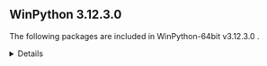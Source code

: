## WinPython 3.12.3.0 

The following packages are included in WinPython-64bit v3.12.3.0 .

<details>

### Tools

Name | Version | Description
-----|---------|------------
[Nodejs](https://nodejs.org) | v20.12.2 | a JavaScript runtime built on Chrome's V8 JavaScript engine
[npmjs](https://www.npmjs.com/) | 10.5.0 | a package manager for JavaScript
[Pandoc](https://pandoc.org/) | 3.1.9 | a universal document converter

### Python packages

Name | Version | Description
-----|---------|------------
[Python](http://www.python.org/) | 3.12.3 | Python programming language with standard library
[about_time](https://pypi.org/project/about_time) | 4.2.1 | Easily measure timing and throughput of code blocks, with beautiful human friendly representations.
[absl_py](https://pypi.org/project/absl_py) | 2.0.0 | Abseil Python Common Libraries, see https://github.com/abseil/abseil-py.
[accelerate](https://pypi.org/project/accelerate) | 0.23.0 | Accelerate
[adodbapi](https://pypi.org/project/adodbapi) | 2.6.1.3 | A pure Python package implementing PEP 249 DB-API using Microsoft ADO.
[affine](https://pypi.org/project/affine) | 2.3.1 | Matrices describing affine transformation of the plane.
[aiofiles](https://pypi.org/project/aiofiles) | 23.2.1 | File support for asyncio.
[aiohttp](https://pypi.org/project/aiohttp) | 3.9.3 | Async http client/server framework (asyncio)
[aiosignal](https://pypi.org/project/aiosignal) | 1.3.1 | aiosignal: a list of registered asynchronous callbacks
[aiosqlite](https://pypi.org/project/aiosqlite) | 0.20.0 | asyncio bridge to the standard sqlite3 module
[alabaster](https://pypi.org/project/alabaster) | 0.7.13 | A configurable sidebar-enabled Sphinx theme
[alembic](https://pypi.org/project/alembic) | 1.12.1 | A database migration tool for SQLAlchemy.
[alive_progress](https://pypi.org/project/alive_progress) | 3.1.5 | A new kind of Progress Bar, with real-time throughput, ETA, and very cool animations!
[altair](https://pypi.org/project/altair) | 5.2.0 | Vega-Altair: A declarative statistical visualization library for Python.
[altair_data_server](https://pypi.org/project/altair_data_server) | 0.4.1 | A background data server for Altair charts.
[altair_transform](https://pypi.org/project/altair_transform) | 0.2.0 | A python engine for evaluating Altair transforms.
[aniso8601](https://pypi.org/project/aniso8601) | 9.0.1 | A library for parsing ISO 8601 strings.
[annotated_types](https://pypi.org/project/annotated_types) | 0.6.0 | Reusable constraint types to use with typing.Annotated
[ansi2html](https://pypi.org/project/ansi2html) | 1.9.1 | Convert text with ANSI color codes to HTML or to LaTeX
[anyio](https://pypi.org/project/anyio) | 4.3.0 | High level compatibility layer for multiple asynchronous event loop implementations
[anywidget](https://pypi.org/project/anywidget) | 0.7.1 | custom jupyter widgets made easy
[appdirs](https://pypi.org/project/appdirs) | 1.4.4 | A small Python module for determining appropriate platform-specific dirs, e.g. a "user data dir".
[argon2_cffi](https://pypi.org/project/argon2_cffi) | 23.1.0 | Argon2 for Python
[argon2_cffi_bindings](https://pypi.org/project/argon2_cffi_bindings) | 21.2.0 | Low-level CFFI bindings for Argon2
[array_api_compat](https://pypi.org/project/array_api_compat) | 1.4.1 | A wrapper around NumPy and other array libraries to make them compatible with the Array API standard
[arrow](https://pypi.org/project/arrow) | 1.2.2 | Better dates & times for Python
[asciitree](https://pypi.org/project/asciitree) | 0.3.3 | Draws ASCII trees.
[asgi_csrf](https://pypi.org/project/asgi_csrf) | 0.9 | ASGI middleware for protecting against CSRF attacks
[asgiref](https://pypi.org/project/asgiref) | 3.7.2 | ASGI specs, helper code, and adapters
[asn1crypto](https://pypi.org/project/asn1crypto) | 1.5.1 | Fast ASN.1 parser and serializer with definitions for private keys, public keys, certificates, CRL, OCSP, CMS, PKCS#3, PKCS#7, PKCS#8, PKCS#12, PKCS#5, X.509 and TSP
[asteval](https://pypi.org/project/asteval) | 0.9.31 | Safe, minimalistic evaluator of python expression using ast module
[astroid](https://pypi.org/project/astroid) | 3.1.0 | An abstract syntax tree for Python with inference support.
[astropy](https://pypi.org/project/astropy) | 5.3.4 | Astronomy and astrophysics core library
[asttokens](https://pypi.org/project/asttokens) | 2.4.1 | Annotate AST trees with source code positions
[async_lru](https://pypi.org/project/async_lru) | 2.0.4 | Simple LRU cache for asyncio
[async_timeout](https://pypi.org/project/async_timeout) | 4.0.3 | Timeout context manager for asyncio programs
[atomicwrites](https://pypi.org/project/atomicwrites) | 1.4.0 | Atomic file writes.
[attrs](https://pypi.org/project/attrs) | 23.2.0 | Classes Without Boilerplate
[autograd](https://pypi.org/project/autograd) | 1.6.2 | Efficiently computes derivatives of numpy code.
[autopep8](https://pypi.org/project/autopep8) | 2.0.4 | A tool that automatically formats Python code to conform to the PEP 8 style guide
[azure_core](https://pypi.org/project/azure_core) | 1.29.5 | Microsoft Azure Core Library for Python
[azure_cosmos](https://pypi.org/project/azure_cosmos) | 4.5.1 | Microsoft Azure Cosmos Client Library for Python
[azure_identity](https://pypi.org/project/azure_identity) | 1.15.0 | Microsoft Azure Identity Library for Python
[babel](https://pypi.org/project/babel) | 2.13.1 | Internationalization utilities
[baresql](https://pypi.org/project/baresql) | 0.8.0 | playing SQL directly on Python datas
[bcrypt](https://pypi.org/project/bcrypt) | 4.0.1 | Modern password hashing for your software and your servers
[beautifulsoup4](https://pypi.org/project/beautifulsoup4) | 4.12.2 | Screen-scraping library
[binaryornot](https://pypi.org/project/binaryornot) | 0.4.4 | Ultra-lightweight pure Python package to check if a file is binary or text.
[black](https://pypi.org/project/black) | 24.2.0 | The uncompromising code formatter.
[bleach](https://pypi.org/project/bleach) | 6.0.0 | An easy safelist-based HTML-sanitizing tool.
[blinker](https://pypi.org/project/blinker) | 1.7.0 | Fast, simple object-to-object and broadcast signaling
[bokeh](https://pypi.org/project/bokeh) | 3.4.0 | Interactive plots and applications in the browser from Python
[botorch](https://pypi.org/project/botorch) | 0.9.5 | Bayesian Optimization in PyTorch
[branca](https://pypi.org/project/branca) | 0.6.0 | Generate complex HTML+JS pages with Python
[brewer2mpl](https://pypi.org/project/brewer2mpl) | 1.4.1 | Connect colorbrewer2.org color maps to Python and matplotlib
[brotli](https://pypi.org/project/brotli) | 1.1.0 | Python bindings for the Brotli compression library
[build](https://pypi.org/project/build) | 1.1.1 | A simple, correct Python build frontend
[cachelib](https://pypi.org/project/cachelib) | 0.10.2 | A collection of cache libraries in the same API interface.
[cachetools](https://pypi.org/project/cachetools) | 5.3.1 | Extensible memoizing collections and decorators
[certifi](https://pypi.org/project/certifi) | 2023.11.17 | Python package for providing Mozilla's CA Bundle.
[cffi](https://pypi.org/project/cffi) | 1.16.0 | Foreign Function Interface for Python calling C code.
[cftime](https://pypi.org/project/cftime) | 1.6.3 | Time-handling functionality from netcdf4-python
[chardet](https://pypi.org/project/chardet) | 5.2.0 | Universal encoding detector for Python 3
[charset_normalizer](https://pypi.org/project/charset_normalizer) | 3.2.0 | The Real First Universal Charset Detector. Open, modern and actively maintained alternative to Chardet.
[clarabel](https://pypi.org/project/clarabel) | 0.7.1 | Clarabel Conic Interior Point Solver for Rust / Python
[click](https://pypi.org/project/click) | 8.1.7 | Composable command line interface toolkit
[click_default_group](https://pypi.org/project/click_default_group) | 1.2.4 | click_default_group
[click_plugins](https://pypi.org/project/click_plugins) | 1.1.1 | An extension module for click to enable registering CLI commands via setuptools entry-points.
[cligj](https://pypi.org/project/cligj) | 0.7.2 | Click params for commmand line interfaces to GeoJSON
[cloudpickle](https://pypi.org/project/cloudpickle) | 3.0.0 | Pickler class to extend the standard pickle.Pickler functionality
[clr_loader](https://pypi.org/project/clr_loader) | 0.2.6 | Generic pure Python loader for .NET runtimes
[clrmagic](https://pypi.org/project/clrmagic) | 0.0.1a2 | IPython cell magic to use .NET languages
[cma](https://pypi.org/project/cma) | 3.2.2 | CMA-ES, Covariance Matrix Adaptation Evolution Strategy for non-linear numerical optimization in Python
[colorama](https://pypi.org/project/colorama) | 0.4.6 | Cross-platform colored terminal text.
[colorcet](https://pypi.org/project/colorcet) | 3.0.1 | Collection of perceptually uniform colormaps
[colorlog](https://pypi.org/project/colorlog) | 6.8.2 | Add colours to the output of Python's logging module.
[comm](https://pypi.org/project/comm) | 0.1.4 | Jupyter Python Comm implementation, for usage in ipykernel, xeus-python etc.
[contourpy](https://pypi.org/project/contourpy) | 1.2.0 | Python library for calculating contours of 2D quadrilateral grids
[cookiecutter](https://pypi.org/project/cookiecutter) | 2.3.0 | A command-line utility that creates projects from project templates, e.g. creating a Python package project from a Python package project template.
[coverage](https://pypi.org/project/coverage) | 7.3.2 | Code coverage measurement for Python
[cryptography](https://pypi.org/project/cryptography) | 41.0.5 | cryptography is a package which provides cryptographic recipes and primitives to Python developers.
[cvxopt](https://pypi.org/project/cvxopt) | 1.3.2 | Convex optimization package
[cvxpy](https://pypi.org/project/cvxpy) | 1.5.0 | A domain-specific language for modeling convex optimization problems in Python.
[cycler](https://pypi.org/project/cycler) | 0.12.1 | Composable style cycles
[cython](https://pypi.org/project/cython) | 3.0.10 | The Cython compiler for writing C extensions in the Python language.
[cytoolz](https://pypi.org/project/cytoolz) | 0.12.3 | Cython implementation of Toolz: High performance functional utilities
[dash](https://pypi.org/project/dash) | 2.14.1 | A Python framework for building reactive web-apps. Developed by Plotly.
[dash_core_components](https://pypi.org/project/dash_core_components) | 2.0.0 | Core component suite for Dash
[dash_html_components](https://pypi.org/project/dash_html_components) | 2.0.0 | Vanilla HTML components for Dash
[dash_table](https://pypi.org/project/dash_table) | 5.0.0 | Dash table
[dask](https://pypi.org/project/dask) | 2023.10.1 | Parallel PyData with Task Scheduling
[dask_image](https://pypi.org/project/dask_image) | 2023.8.1 | Distributed image processing
[dataclasses_json](https://pypi.org/project/dataclasses_json) | 0.5.7 | Easily serialize dataclasses to and from JSON
[datasette](https://pypi.org/project/datasette) | 0.64.5 | An open source multi-tool for exploring and publishing data
[datasette_graphql](https://pypi.org/project/datasette_graphql) | 2.2 | Datasette plugin providing an automatic GraphQL API for your SQLite databases
[datashader](https://pypi.org/project/datashader) | 0.16.0 | Data visualization toolchain based on aggregating into a grid
[db_py](https://pypi.org/project/db_py) | 0.5.4b1 | a db package that doesn't suck
[deap](https://pypi.org/project/deap) | 1.4.1 | Distributed Evolutionary Algorithms in Python
[debugpy](https://pypi.org/project/debugpy) | 1.8.0 | An implementation of the Debug Adapter Protocol for Python
[decorator](https://pypi.org/project/decorator) | 4.4.2 | Decorators for Humans
[defusedxml](https://pypi.org/project/defusedxml) | 0.7.1 | XML bomb protection for Python stdlib modules
[deprecated](https://pypi.org/project/deprecated) | 1.2.13 | Python @deprecated decorator to deprecate old python classes, functions or methods.
[deprecation](https://pypi.org/project/deprecation) | 2.1.0 | A library to handle automated deprecations
[diff_match_patch](https://pypi.org/project/diff_match_patch) | 20200713 | Repackaging of Google's Diff Match and Patch libraries. Offers robust algorithms to perform the operations required for synchronizing plain text.
[dill](https://pypi.org/project/dill) | 0.3.7 | serialize all of Python
[dirty_cat](https://pypi.org/project/dirty_cat) | 0.4.1 | Machine learning with dirty categories.
[distlib](https://pypi.org/project/distlib) | 0.3.6 | Distribution utilities
[distributed](https://pypi.org/project/distributed) | 2023.10.1 | Distributed scheduler for Dask
[distro](https://pypi.org/project/distro) | 1.8.0 | Distro - an OS platform information API
[django](https://pypi.org/project/django) | 4.2.5 | A high-level Python web framework that encourages rapid development and clean, pragmatic design.
[dnspython](https://pypi.org/project/dnspython) | 2.4.2 | DNS toolkit
[docopt](https://pypi.org/project/docopt) | 0.6.2 | Pythonic argument parser, that will make you smile
[docstring_to_markdown](https://pypi.org/project/docstring_to_markdown) | 0.13 | On the fly conversion of Python docstrings to markdown
[docutils](https://pypi.org/project/docutils) | 0.20.1 | Docutils -- Python Documentation Utilities
[duckdb](https://pypi.org/project/duckdb) | 0.10.1 | DuckDB in-process database
[ecos](https://pypi.org/project/ecos) | 2.0.13 | This is the Python package for ECOS: Embedded Cone Solver. See Github page for more information.
[editables](https://pypi.org/project/editables) | 0.3 | Editable installations
[emcee](https://pypi.org/project/emcee) | 3.1.4 | The Python ensemble sampling toolkit for MCMC
[entrypoints](https://pypi.org/project/entrypoints) | 0.4 | Discover and load entry points from installed packages.
[et_xmlfile](https://pypi.org/project/et_xmlfile) | 1.1.0 | An implementation of lxml.xmlfile for the standard library
[executing](https://pypi.org/project/executing) | 2.0.1 | Get the currently executing AST node of a frame, and other information
[fast_histogram](https://pypi.org/project/fast_histogram) | 0.12 | Fast simple 1D and 2D histograms
[fastapi](https://pypi.org/project/fastapi) | 0.109.1 | FastAPI framework, high performance, easy to learn, fast to code, ready for production
[fasteners](https://pypi.org/project/fasteners) | 0.18 | A python package that provides useful locks
[fastjsonschema](https://pypi.org/project/fastjsonschema) | 2.18.0 | Fastest Python implementation of JSON schema
[feather_format](https://pypi.org/project/feather_format) | 0.4.1 | Simple wrapper library to the Apache Arrow-based Feather File Format
[filelock](https://pypi.org/project/filelock) | 3.12.4 | A platform independent file lock.
[filterpy](https://pypi.org/project/filterpy) | 1.4.5 | Kalman filtering and optimal estimation library
[fiona](https://pypi.org/project/fiona) | 1.9.5 | Fiona reads and writes spatial data files
[flake8](https://pypi.org/project/flake8) | 7.0.0 | the modular source code checker: pep8 pyflakes and co
[flask](https://pypi.org/project/flask) | 3.0.2 | A simple framework for building complex web applications.
[flask_mail](https://pypi.org/project/flask_mail) | 0.9.1 | Flask extension for sending email
[flask_session](https://pypi.org/project/flask_session) | 0.5.0 | Server-side session support for Flask
[flask_sqlalchemy](https://pypi.org/project/flask_sqlalchemy) | 3.0.5 | Add SQLAlchemy support to your Flask application.
[flit](https://pypi.org/project/flit) | 3.9.0 | A simple packaging tool for simple packages.
[flit_core](https://pypi.org/project/flit_core) | 3.9.0 | Distribution-building parts of Flit. See flit package for more information
[folium](https://pypi.org/project/folium) | 0.14.0 | Make beautiful maps with Leaflet.js & Python
[fonttools](https://pypi.org/project/fonttools) | 4.44.0 | Tools to manipulate font files
[formlayout](https://pypi.org/project/formlayout) | 1.2.1a1 | The most easy way to create Qt form dialogs and widgets with Python
[fqdn](https://pypi.org/project/fqdn) | 1.5.1 | Validates fully-qualified domain names against RFC 1123, so that they are acceptable to modern bowsers
[frozenlist](https://pypi.org/project/frozenlist) | 1.4.1 | A list-like structure which implements collections.abc.MutableSequence
[fsspec](https://pypi.org/project/fsspec) | 2023.9.2 | File-system specification
[future](https://pypi.org/project/future) | 0.18.2 | Clean single-source support for Python 3 and 2
[fuzzywuzzy](https://pypi.org/project/fuzzywuzzy) | 0.18.0 | Fuzzy string matching in python
[gdal](https://pypi.org/project/gdal) | 3.7.3 | GDAL: Geospatial Data Abstraction Library
[geographiclib](https://pypi.org/project/geographiclib) | 2.0 | The geodesic routines from GeographicLib
[geopandas](https://pypi.org/project/geopandas) | 0.14.0 | Geographic pandas extensions
[geopy](https://pypi.org/project/geopy) | 2.4.0 | Python Geocoding Toolbox
[gitdb](https://pypi.org/project/gitdb) | 4.0.10 | Git Object Database
[gitpython](https://pypi.org/project/gitpython) | 3.1.32 | GitPython is a Python library used to interact with Git repositories
[gpytorch](https://pypi.org/project/gpytorch) | 1.11 | An implementation of Gaussian Processes in Pytorch
[grapheme](https://pypi.org/project/grapheme) | 0.6.0 | Unicode grapheme helpers
[graphene](https://pypi.org/project/graphene) | 3.3 | GraphQL Framework for Python
[graphql_core](https://pypi.org/project/graphql_core) | 3.2.3 | GraphQL implementation for Python, a port of GraphQL.js, the JavaScript reference implementation for GraphQL.
[graphql_relay](https://pypi.org/project/graphql_relay) | 3.2.0 | Relay library for graphql-core
[greenlet](https://pypi.org/project/greenlet) | 3.0.3 | Lightweight in-process concurrent programming
[guidata](https://pypi.org/project/guidata) | 3.4.1 | Automatic GUI generation for easy dataset editing and display
[h11](https://pypi.org/project/h11) | 0.14.0 | A pure-Python, bring-your-own-I/O implementation of HTTP/1.1
[h2](https://pypi.org/project/h2) | 4.1.0 | HTTP/2 State-Machine based protocol implementation
[h5py](https://pypi.org/project/h5py) | 3.10.0 | Read and write HDF5 files from Python
[hatch](https://pypi.org/project/hatch) | 1.9.3 | Modern, extensible Python project management
[hatchling](https://pypi.org/project/hatchling) | 1.21.1 | Modern, extensible Python build backend
[highspy](https://pypi.org/project/highspy) | 1.7.1.dev1 | A thin set of pybind11 wrappers to HiGHS
[holoviews](https://pypi.org/project/holoviews) | 1.18.3 | Stop plotting your data - annotate your data and let it visualize itself.
[hpack](https://pypi.org/project/hpack) | 4.0.0 | Pure-Python HPACK header compression
[html5lib](https://pypi.org/project/html5lib) | 1.1 | HTML parser based on the WHATWG HTML specification
[httpcore](https://pypi.org/project/httpcore) | 1.0.5 | A minimal low-level HTTP client.
[httpie](https://pypi.org/project/httpie) | 3.2.2 | HTTPie: modern, user-friendly command-line HTTP client for the API era.
[httpx](https://pypi.org/project/httpx) | 0.27.0 | The next generation HTTP client.
[huggingface_hub](https://pypi.org/project/huggingface_hub) | 0.21.4 | Client library to download and publish models, datasets and other repos on the huggingface.co hub
[hupper](https://pypi.org/project/hupper) | 1.12 | Integrated process monitor for developing and reloading daemons.
[hvplot](https://pypi.org/project/hvplot) | 0.9.2 | A high-level plotting API for the PyData ecosystem built on HoloViews.
[hypercorn](https://pypi.org/project/hypercorn) | 0.14.4 | A ASGI Server based on Hyper libraries and inspired by Gunicorn
[hyperframe](https://pypi.org/project/hyperframe) | 6.0.1 | HTTP/2 framing layer for Python
[hyperlink](https://pypi.org/project/hyperlink) | 21.0.0 | A featureful, immutable, and correct URL for Python.
[hypothesis](https://pypi.org/project/hypothesis) | 6.87.1 | A library for property-based testing
[idna](https://pypi.org/project/idna) | 3.4 | Internationalized Domain Names in Applications (IDNA)
[imageio](https://pypi.org/project/imageio) | 2.31.1 | Library for reading and writing a wide range of image, video, scientific, and volumetric data formats.
[imageio_ffmpeg](https://pypi.org/project/imageio_ffmpeg) | 0.4.8 | FFMPEG wrapper for Python
[imagesize](https://pypi.org/project/imagesize) | 1.4.1 | Getting image size from png/jpeg/jpeg2000/gif file
[imbalanced_learn](https://pypi.org/project/imbalanced_learn) | 0.12.2 | Toolbox for imbalanced dataset in machine learning.
[importlib_metadata](https://pypi.org/project/importlib_metadata) | 6.8.0 | Read metadata from Python packages
[inflection](https://pypi.org/project/inflection) | 0.5.1 | A port of Ruby on Rails inflector to Python
[iniconfig](https://pypi.org/project/iniconfig) | 2.0.0 | brain-dead simple config-ini parsing
[intervaltree](https://pypi.org/project/intervaltree) | 3.0.2 | Editable interval tree data structure for Python 2 and 3
[ipycanvas](https://pypi.org/project/ipycanvas) | 0.13.1 | Interactive widgets library exposing the browser's Canvas API
[ipykernel](https://pypi.org/project/ipykernel) | 6.29.4 | IPython Kernel for Jupyter
[ipyleaflet](https://pypi.org/project/ipyleaflet) | 0.18.2 | A Jupyter widget for dynamic Leaflet maps
[ipympl](https://pypi.org/project/ipympl) | 0.9.3 | Matplotlib Jupyter Extension
[ipython](https://pypi.org/project/ipython) | 8.22.2 | IPython: Productive Interactive Computing
[ipython_genutils](https://pypi.org/project/ipython_genutils) | 0.2.0 | Vestigial utilities from IPython
[ipython_sql](https://pypi.org/project/ipython_sql) | 0.5.0 | RDBMS access via IPython
[ipywidgets](https://pypi.org/project/ipywidgets) | 8.1.2 | Jupyter interactive widgets
[isoduration](https://pypi.org/project/isoduration) | 20.11.0 | Operations with ISO 8601 durations
[isort](https://pypi.org/project/isort) | 5.12.0 | A Python utility / library to sort Python imports.
[itsdangerous](https://pypi.org/project/itsdangerous) | 2.1.2 | Safely pass data to untrusted environments and back.
[janus](https://pypi.org/project/janus) | 1.0.0 | Mixed sync-async queue to interoperate between asyncio tasks and classic threads
[jaraco_classes](https://pypi.org/project/jaraco_classes) | 3.3.0 | Utility functions for Python class constructs
[jaxtyping](https://pypi.org/project/jaxtyping) | 0.2.22 | Type annotations and runtime checking for shape and dtype of JAX arrays, and PyTrees.
[jedi](https://pypi.org/project/jedi) | 0.19.1 | An autocompletion tool for Python that can be used for text editors.
[jellyfish](https://pypi.org/project/jellyfish) | 1.0.3 | Approximate and phonetic matching of strings.
[jinja2](https://pypi.org/project/jinja2) | 3.1.2 | A very fast and expressive template engine.
[joblib](https://pypi.org/project/joblib) | 1.3.2 | Lightweight pipelining with Python functions
[json5](https://pypi.org/project/json5) | 0.9.14 | A Python implementation of the JSON5 data format.
[jsonpatch](https://pypi.org/project/jsonpatch) | 1.33 | Apply JSON-Patches (RFC 6902) 
[jsonpointer](https://pypi.org/project/jsonpointer) | 2.4 | Identify specific nodes in a JSON document (RFC 6901) 
[jsonschema](https://pypi.org/project/jsonschema) | 4.19.2 | An implementation of JSON Schema validation for Python
[jsonschema_specifications](https://pypi.org/project/jsonschema_specifications) | 2023.7.1 | The JSON Schema meta-schemas and vocabularies, exposed as a Registry
[julia](https://pypi.org/project/julia) | 0.6.2 | Julia/Python bridge with IPython support.
[jupyter](https://pypi.org/project/jupyter) | 1.0.0 | Jupyter metapackage. Install all the Jupyter components in one go.
[jupyter_bokeh](https://pypi.org/project/jupyter_bokeh) | 3.0.7 | A Jupyter extension for rendering Bokeh content.
[jupyter_client](https://pypi.org/project/jupyter_client) | 8.6.0 | Jupyter protocol implementation and client libraries
[jupyter_console](https://pypi.org/project/jupyter_console) | 6.6.3 | Jupyter terminal console
[jupyter_core](https://pypi.org/project/jupyter_core) | 5.5.0 | Jupyter core package. A base package on which Jupyter projects rely.
[jupyter_events](https://pypi.org/project/jupyter_events) | 0.9.0 | Jupyter Event System library
[jupyter_lsp](https://pypi.org/project/jupyter_lsp) | 2.2.0 | Multi-Language Server WebSocket proxy for Jupyter Notebook/Lab server
[jupyter_packaging](https://pypi.org/project/jupyter_packaging) | 0.12.3 | Jupyter Packaging Utilities.
[jupyter_server](https://pypi.org/project/jupyter_server) | 2.12.5 | The backend—i.e. core services, APIs, and REST endpoints—to Jupyter web applications.
[jupyter_server_mathjax](https://pypi.org/project/jupyter_server_mathjax) | 0.2.6 | MathJax resources as a Jupyter Server Extension.
[jupyter_server_terminals](https://pypi.org/project/jupyter_server_terminals) | 0.4.4 | A Jupyter Server Extension Providing Terminals.
[jupyter_sphinx](https://pypi.org/project/jupyter_sphinx) | 0.4.0 | Jupyter Sphinx Extensions
[jupyterlab](https://pypi.org/project/jupyterlab) | 4.1.5 | JupyterLab computational environment
[jupyterlab_pygments](https://pypi.org/project/jupyterlab_pygments) | 0.2.2 | Pygments theme using JupyterLab CSS variables
[jupyterlab_server](https://pypi.org/project/jupyterlab_server) | 2.25.4 | A set of server components for JupyterLab and JupyterLab like applications.
[jupyterlab_widgets](https://pypi.org/project/jupyterlab_widgets) | 3.0.10 | Jupyter interactive widgets for JupyterLab
[keras](https://pypi.org/project/keras) | 3.1.1 | Multi-backend Keras.
[keyring](https://pypi.org/project/keyring) | 24.2.0 | Store and access your passwords safely.
[kiwisolver](https://pypi.org/project/kiwisolver) | 1.4.5 | A fast implementation of the Cassowary constraint solver
[kornia](https://pypi.org/project/kornia) | 0.7.1 | Open Source Differentiable Computer Vision Library for PyTorch
[langchain](https://pypi.org/project/langchain) | 0.1.13 | Building applications with LLMs through composability
[langchain_community](https://pypi.org/project/langchain_community) | 0.0.29 | Community contributed LangChain integrations.
[langchain_core](https://pypi.org/project/langchain_core) | 0.1.35 | Building applications with LLMs through composability
[langchain_text_splitters](https://pypi.org/project/langchain_text_splitters) | 0.0.1 | LangChain text splitting utilities
[langsmith](https://pypi.org/project/langsmith) | 0.1.33 | Client library to connect to the LangSmith LLM Tracing and Evaluation Platform.
[lazy_loader](https://pypi.org/project/lazy_loader) | 0.3 | lazy_loader
[lightning](https://pypi.org/project/lightning) | 2.2.1 | The Deep Learning framework to train, deploy, and ship AI products Lightning fast.
[lightning_utilities](https://pypi.org/project/lightning_utilities) | 0.10.0 | PyTorch Lightning Sample project.
[linear_operator](https://pypi.org/project/linear_operator) | 0.5.1 | A linear operator implementation, primarily designed for finite-dimensional positive definite operators (i.e. kernel matrices).
[linkify_it_py](https://pypi.org/project/linkify_it_py) | 2.0.2 | Links recognition library with FULL unicode support.
[llvmlite](https://pypi.org/project/llvmlite) | 0.42.0 | lightweight wrapper around basic LLVM functionality
[lmfit](https://pypi.org/project/lmfit) | 1.0.3 | Least-Squares Minimization with Bounds and Constraints
[locket](https://pypi.org/project/locket) | 1.0.0 | File-based locks for Python on Linux and Windows
[loky](https://pypi.org/project/loky) | 3.4.0 | A robust implementation of concurrent.futures.ProcessPoolExecutor
[lxml](https://pypi.org/project/lxml) | 5.1.0 | Powerful and Pythonic XML processing library combining libxml2/libxslt with the ElementTree API.
[lz4](https://pypi.org/project/lz4) | 4.3.3 | LZ4 Bindings for Python
[mako](https://pypi.org/project/mako) | 1.2.0 | A super-fast templating language that borrows the best ideas from the existing templating languages.
[markdown](https://pypi.org/project/markdown) | 3.5.1 | Python implementation of John Gruber's Markdown.
[markdown_it_py](https://pypi.org/project/markdown_it_py) | 2.2.0 | Python port of markdown-it. Markdown parsing, done right!
[markupsafe](https://pypi.org/project/markupsafe) | 2.1.1 | Safely add untrusted strings to HTML/XML markup.
[marshmallow](https://pypi.org/project/marshmallow) | 3.12.1 | A lightweight library for converting complex datatypes to and from native Python datatypes.
[marshmallow_enum](https://pypi.org/project/marshmallow_enum) | 1.5.1 | Enum field for Marshmallow
[matplotlib](https://pypi.org/project/matplotlib) | 3.8.3 | Python plotting package
[matplotlib_inline](https://pypi.org/project/matplotlib_inline) | 0.1.6 | Inline Matplotlib backend for Jupyter
[maturin](https://pypi.org/project/maturin) | 1.5.1 | Build and publish crates with pyo3, rust-cpython and cffi bindings as well as rust binaries as python packages
[mccabe](https://pypi.org/project/mccabe) | 0.7.0 | McCabe checker, plugin for flake8
[mdit_py_plugins](https://pypi.org/project/mdit_py_plugins) | 0.3.5 | Collection of plugins for markdown-it-py
[mdurl](https://pypi.org/project/mdurl) | 0.1.2 | Markdown URL utilities
[mercantile](https://pypi.org/project/mercantile) | 1.2.1 | Web mercator XYZ tile utilities
[mergedeep](https://pypi.org/project/mergedeep) | 1.3.4 | A deep merge function for 🐍.
[missingno](https://pypi.org/project/missingno) | 0.5.1 | Missing data visualization module for Python.
[mistune](https://pypi.org/project/mistune) | 2.0.5 | A sane Markdown parser with useful plugins and renderers
[mizani](https://pypi.org/project/mizani) | 0.9.2 | Scales for Python
[ml_dtypes](https://pypi.org/project/ml_dtypes) | 0.3.2 | 
[mlxtend](https://pypi.org/project/mlxtend) | 0.22.0 | Machine Learning Library Extensions
[more_itertools](https://pypi.org/project/more_itertools) | 9.0.0 | More routines for operating on iterables, beyond itertools
[moviepy](https://pypi.org/project/moviepy) | 1.0.3 | Video editing with Python
[mpl_scatter_density](https://pypi.org/project/mpl_scatter_density) | 0.7 | Matplotlib helpers to make density scatter plots
[mpld3](https://pypi.org/project/mpld3) | 0.5.8 | D3 Viewer for Matplotlib
[mpmath](https://pypi.org/project/mpmath) | 1.3.0 | Python library for arbitrary-precision floating-point arithmetic
[msal](https://pypi.org/project/msal) | 1.24.1 | The Microsoft Authentication Library (MSAL) for Python library
[msal_extensions](https://pypi.org/project/msal_extensions) | 1.0.0 | Microsoft Authentication Library extensions (MSAL EX) provides a persistence API that can save your data on disk, encrypted on Windows, macOS and Linux. Concurrent data access will be coordinated by a file lock mechanism.
[msgpack](https://pypi.org/project/msgpack) | 1.0.4 | MessagePack serializer
[msvc_runtime](https://pypi.org/project/msvc_runtime) | 14.38.33135 | Install the Microsoft™ Visual C++™ runtime DLLs to the sys.prefix and Scripts directories
[multidict](https://pypi.org/project/multidict) | 6.0.5 | multidict implementation
[multipledispatch](https://pypi.org/project/multipledispatch) | 1.0.0 | Multiple dispatch
[mutagen](https://pypi.org/project/mutagen) | 1.46.0 | read and write audio tags for many formats
[mypy](https://pypi.org/project/mypy) | 1.9.0 | Optional static typing for Python
[mypy_extensions](https://pypi.org/project/mypy_extensions) | 1.0.0 | Type system extensions for programs checked with the mypy type checker.
[mysql_connector_python](https://pypi.org/project/mysql_connector_python) | 8.0.21 | MySQL driver written in Python
[namex](https://pypi.org/project/namex) | 0.0.7 | A simple utility to separate the implementation of your Python package and its public API surface.
[nbclient](https://pypi.org/project/nbclient) | 0.10.0 | A client library for executing notebooks. Formerly nbconvert's ExecutePreprocessor.
[nbconvert](https://pypi.org/project/nbconvert) | 7.16.1 | Converting Jupyter Notebooks (.ipynb files) to other formats.  Output formats include asciidoc, html, latex, markdown, pdf, py, rst, script.  nbconvert can be used both as a Python library (`import nbconvert`) or as a command line tool (invoked as `jupyter nbconvert ...`).
[nbdime](https://pypi.org/project/nbdime) | 4.0.1 | Diff and merge of Jupyter Notebooks
[nbformat](https://pypi.org/project/nbformat) | 5.10.3 | The Jupyter Notebook format
[nbval](https://pypi.org/project/nbval) | 0.9.6 | A py.test plugin to validate Jupyter notebooks
[nest_asyncio](https://pypi.org/project/nest_asyncio) | 1.5.6 | Patch asyncio to allow nested event loops
[netcdf4](https://pypi.org/project/netcdf4) | 1.6.5 | Provides an object-oriented python interface to the netCDF version 4 library
[networkx](https://pypi.org/project/networkx) | 3.2.1 | Python package for creating and manipulating graphs and networks
[nltk](https://pypi.org/project/nltk) | 3.8.1 | Natural Language Toolkit
[notebook](https://pypi.org/project/notebook) | 7.1.2 | Jupyter Notebook - A web-based notebook environment for interactive computing
[notebook_shim](https://pypi.org/project/notebook_shim) | 0.2.3 | A shim layer for notebook traits and config
[ntlm_auth](https://pypi.org/project/ntlm_auth) | 1.5.0 | Creates NTLM authentication structures
[numba](https://pypi.org/project/numba) | 0.59.1 | compiling Python code using LLVM
[numcodecs](https://pypi.org/project/numcodecs) | 0.12.1 | A Python package providing buffer compression and transformation codecs for use in data storage and communication applications.
[numexpr](https://pypi.org/project/numexpr) | 2.8.7 | Fast numerical expression evaluator for NumPy
[numpy](https://pypi.org/project/numpy) | 1.26.4 | Fundamental package for array computing in Python
[numpydoc](https://pypi.org/project/numpydoc) | 1.3 | Sphinx extension to support docstrings in Numpy format
[openai](https://pypi.org/project/openai) | 1.14.3 | The official Python library for the openai API
[opencv_python](https://pypi.org/project/opencv_python) | 4.9.0.80 | Wrapper package for OpenCV python bindings.
[openpyxl](https://pypi.org/project/openpyxl) | 3.1.2 | A Python library to read/write Excel 2010 xlsx/xlsm files
[opt_einsum](https://pypi.org/project/opt_einsum) | 3.3.0 | Optimizing numpys einsum function
[optree](https://pypi.org/project/optree) | 0.11.0 | Optimized PyTree Utilities.
[optuna](https://pypi.org/project/optuna) | 3.6.1 | A hyperparameter optimization framework
[orjson](https://pypi.org/project/orjson) | 3.9.15 | Fast, correct Python JSON library supporting dataclasses, datetimes, and numpy
[ortools](https://pypi.org/project/ortools) | 9.8.3296 | Google OR-Tools python libraries and modules
[outcome](https://pypi.org/project/outcome) | 1.3.0.post0 | Capture the outcome of Python function calls.
[overrides](https://pypi.org/project/overrides) | 7.7.0 | A decorator to automatically detect mismatch when overriding a method.
[packaging](https://pypi.org/project/packaging) | 23.2 | Core utilities for Python packages
[pandas](https://pypi.org/project/pandas) | 2.2.1 | Powerful data structures for data analysis, time series, and statistics
[pandocfilters](https://pypi.org/project/pandocfilters) | 1.5.0 | Utilities for writing pandoc filters in python
[panel](https://pypi.org/project/panel) | 1.4.1 | The powerful data exploration & web app framework for Python.
[papermill](https://pypi.org/project/papermill) | 2.5.1a1 | Parameterize and run Jupyter and nteract Notebooks
[param](https://pypi.org/project/param) | 2.1.0 | Make your Python code clearer and more reliable by declaring Parameters.
[paramiko](https://pypi.org/project/paramiko) | 2.8.0 | SSH2 protocol library
[parso](https://pypi.org/project/parso) | 0.8.3 | A Python Parser
[partd](https://pypi.org/project/partd) | 1.4.0 | Appendable key-value storage
[pathspec](https://pypi.org/project/pathspec) | 0.11.0 | Utility library for gitignore style pattern matching of file paths.
[patsy](https://pypi.org/project/patsy) | 0.5.6 | A Python package for describing statistical models and for building design matrices.
[pdfrw](https://pypi.org/project/pdfrw) | 0.4.post2 | PDF file reader/writer library
[pep8](https://pypi.org/project/pep8) | 1.7.1 | Python style guide checker
[pexpect](https://pypi.org/project/pexpect) | 4.8.0 | Pexpect allows easy control of interactive console applications.
[pg8000](https://pypi.org/project/pg8000) | 1.23.0 | PostgreSQL interface library
[pickleshare](https://pypi.org/project/pickleshare) | 0.7.5 | Tiny 'shelve'-like database with concurrency support
[pillow](https://pypi.org/project/pillow) | 10.2.0 | Python Imaging Library (Fork)
[pims](https://pypi.org/project/pims) | 0.6.1 | Python Image Sequence
[pint](https://pypi.org/project/pint) | 0.19.2 | Physical quantities module
[pip](https://pypi.org/project/pip) | 24.0 | The PyPA recommended tool for installing Python packages.
[pkginfo](https://pypi.org/project/pkginfo) | 1.9.6 | Query metadata from sdists / bdists / installed packages.
[platformdirs](https://pypi.org/project/platformdirs) | 3.8.1 | A small Python package for determining appropriate platform-specific dirs, e.g. a "user data dir".
[plotly](https://pypi.org/project/plotly) | 5.20.0 | An open-source, interactive data visualization library for Python
[plotnine](https://pypi.org/project/plotnine) | 0.12.4 | A Grammar of Graphics for Python
[plotpy](https://pypi.org/project/plotpy) | 2.3.0 | Curve and image plotting tools for Python/Qt applications
[pluggy](https://pypi.org/project/pluggy) | 1.0.0 | plugin and hook calling mechanisms for python
[ply](https://pypi.org/project/ply) | 3.11 | Python Lex & Yacc
[pmdarima](https://pypi.org/project/pmdarima) | 2.0.4 | Python's forecast::auto.arima equivalent
[polars](https://pypi.org/project/polars) | 0.20.17 | Blazingly fast DataFrame library
[portalocker](https://pypi.org/project/portalocker) | 2.7.0 | Wraps the portalocker recipe for easy usage
[portpicker](https://pypi.org/project/portpicker) | 1.5.0 | A library to choose unique available network ports.
[ppci](https://pypi.org/project/ppci) | 0.5.9 | A compiler for ARM, X86, MSP430, xtensa and more implemented in pure Python
[prettytable](https://pypi.org/project/prettytable) | 3.3.0 | A simple Python library for easily displaying tabular data in a visually appealing ASCII table format
[priority](https://pypi.org/project/priority) | 2.0.0 | A pure-Python implementation of the HTTP/2 priority tree
[proglog](https://pypi.org/project/proglog) | 0.1.10 | Log and progress bar manager for console, notebooks, web...
[prometheus_client](https://pypi.org/project/prometheus_client) | 0.18.0 | Python client for the Prometheus monitoring system.
[prompt_toolkit](https://pypi.org/project/prompt_toolkit) | 3.0.43 | Library for building powerful interactive command lines in Python
[protobuf](https://pypi.org/project/protobuf) | 4.25.1 | Protocol Buffers
[psutil](https://pypi.org/project/psutil) | 5.9.5 | Cross-platform lib for process and system monitoring in Python.
[psygnal](https://pypi.org/project/psygnal) | 0.9.5 | Fast python callback/event system modeled after Qt Signals
[ptpython](https://pypi.org/project/ptpython) | 3.0.26 | Python REPL build on top of prompt_toolkit
[ptyprocess](https://pypi.org/project/ptyprocess) | 0.7.0 | Run a subprocess in a pseudo terminal
[pulp](https://pypi.org/project/pulp) | 2.6.0 | PuLP is an LP modeler written in python. PuLP can generate MPS or LP files and call GLPK, COIN CLP/CBC, CPLEX, and GUROBI to solve linear problems.
[pure_eval](https://pypi.org/project/pure_eval) | 0.2.2 | Safely evaluate AST nodes without side effects
[pyaml](https://pypi.org/project/pyaml) | 20.4.0 | PyYAML-based module to produce pretty and readable YAML-serialized data
[pyarrow](https://pypi.org/project/pyarrow) | 14.0.1 | Python library for Apache Arrow
[pyaudio](https://pypi.org/project/pyaudio) | 0.2.14 | Cross-platform audio I/O with PortAudio
[pybars3](https://pypi.org/project/pybars3) | 0.9.7 | Handlebars.js templating for Python 3 and 2
[pybind11](https://pypi.org/project/pybind11) | 2.12.0 | Seamless operability between C++11 and Python
[pycodestyle](https://pypi.org/project/pycodestyle) | 2.11.1 | Python style guide checker
[pycosat](https://pypi.org/project/pycosat) | 0.6.6 | bindings to picosat (a SAT solver)
[pycparser](https://pypi.org/project/pycparser) | 2.21 | C parser in Python
[pycryptodomex](https://pypi.org/project/pycryptodomex) | 3.18.0 | Cryptographic library for Python
[pyct](https://pypi.org/project/pyct) | 0.4.8 | Python package common tasks for users (e.g. copy examples, fetch data, ...)
[pydantic](https://pypi.org/project/pydantic) | 2.6.4 | Data validation using Python type hints
[pydantic_core](https://pypi.org/project/pydantic_core) | 2.16.3 | 
[pydeck](https://pypi.org/project/pydeck) | 0.8.0 | Widget for deck.gl maps
[pydocstyle](https://pypi.org/project/pydocstyle) | 6.3.0 | Python docstring style checker
[pydub](https://pypi.org/project/pydub) | 0.25.1 | Manipulate audio with an simple and easy high level interface
[pyepsg](https://pypi.org/project/pyepsg) | 0.4.0 | Easy access to the EPSG database via http://epsg.io/
[pyerfa](https://pypi.org/project/pyerfa) | 2.0.1.1 | Python bindings for ERFA
[pyflakes](https://pypi.org/project/pyflakes) | 3.2.0 | passive checker of Python programs
[pygad](https://pypi.org/project/pygad) | 3.2.0 | PyGAD: A Python Library for Building the Genetic Algorithm and Training Machine Learning Algoithms (Keras & PyTorch).
[pygame](https://pypi.org/project/pygame) | 2.5.2 | Python Game Development
[pygments](https://pypi.org/project/pygments) | 2.16.1 | Pygments is a syntax highlighting package written in Python.
[pyjwt](https://pypi.org/project/pyjwt) | 2.4.0 | JSON Web Token implementation in Python
[pylint](https://pypi.org/project/pylint) | 3.1.0 | python code static checker
[pylint_venv](https://pypi.org/project/pylint_venv) | 3.0.3 | pylint-venv provides a Pylint init-hook to use the same Pylint installation with different virtual environments.
[pyls_spyder](https://pypi.org/project/pyls_spyder) | 0.4.0 | Spyder extensions for the python-lsp-server
[pymeta3](https://pypi.org/project/pymeta3) | 0.5.1 | Pattern-matching language based on OMeta for Python 3 and 2
[pymongo](https://pypi.org/project/pymongo) | 4.5.0 | Python driver for MongoDB <http://www.mongodb.org>
[pymoo](https://pypi.org/project/pymoo) | 0.6.1.1 | Multi-Objective Optimization in Python
[pympler](https://pypi.org/project/pympler) | 1.0.1 | A development tool to measure, monitor and analyze the memory behavior of Python objects.
[pynacl](https://pypi.org/project/pynacl) | 1.5.0 | Python binding to the Networking and Cryptography (NaCl) library
[pynndescent](https://pypi.org/project/pynndescent) | 0.5.11 | Nearest Neighbor Descent
[pyodbc](https://pypi.org/project/pyodbc) | 5.0.1 | DB API module for ODBC
[pyomo](https://pypi.org/project/pyomo) | 6.7.0 | Pyomo: Python Optimization Modeling Objects
[pyopengl](https://pypi.org/project/pyopengl) | 3.1.7 | Standard OpenGL bindings for Python
[pypandoc](https://pypi.org/project/pypandoc) | 1.5 | Thin wrapper for pandoc.
[pyparsing](https://pypi.org/project/pyparsing) | 3.0.9 | pyparsing module - Classes and methods to define and execute parsing grammars
[pypdf](https://pypi.org/project/pypdf) | 3.15.2 | A pure-python PDF library capable of splitting, merging, cropping, and transforming PDF files
[pypng](https://pypi.org/project/pypng) | 0.20220715.0 | Pure Python library for saving and loading PNG images
[pyproj](https://pypi.org/project/pyproj) | 3.6.1 | Python interface to PROJ (cartographic projections and coordinate transformations library)
[pyproject_hooks](https://pypi.org/project/pyproject_hooks) | 1.0.0 | Wrappers to call pyproject.toml-based build backend hooks.
[pyqt5](https://pypi.org/project/pyqt5) | 5.15.10 | Python bindings for the Qt cross platform application toolkit
[pyqt5_qt5](https://pypi.org/project/pyqt5_qt5) | 5.15.2 | The subset of a Qt installation needed by PyQt5.
[pyqt5_sip](https://pypi.org/project/pyqt5_sip) | 12.13.0 | The sip module support for PyQt5
[pyqtgraph](https://pypi.org/project/pyqtgraph) | 0.13.4 | Scientific Graphics and GUI Library for Python
[pyqtwebengine](https://pypi.org/project/pyqtwebengine) | 5.15.6 | Python bindings for the Qt WebEngine framework
[pyqtwebengine_qt5](https://pypi.org/project/pyqtwebengine_qt5) | 5.15.2 | The subset of a Qt installation needed by PyQtWebEngine.
[pyro_api](https://pypi.org/project/pyro_api) | 0.1.2 | Generic API for dispatch to Pyro backends.
[pyro_ppl](https://pypi.org/project/pyro_ppl) | 1.8.4 | A Python library for probabilistic modeling and inference
[pyserial](https://pypi.org/project/pyserial) | 3.5 | Python Serial Port Extension
[pysimplegui](https://pypi.org/project/pysimplegui) | 4.60.4 | Python GUIs for Humans. Launched in 2018. It's 2022 & PySimpleGUI is an ACTIVE & supported project. Super-simple to create custom GUI's. 325+ Demo programs & Cookbook for rapid start. Extensive documentation. Main docs at www.PySimpleGUI.org. Fun & your success are the focus. Examples using Machine Learning (GUI, OpenCV Integration), Rainmeter Style Desktop Widgets, Matplotlib + Pyplot, PIL support, add GUI to command line scripts, PDF & Image Viewers. Great for beginners & advanced GUI programmers.
[pysocks](https://pypi.org/project/pysocks) | 1.7.1 | A Python SOCKS client module. See https://github.com/Anorov/PySocks for more information.
[pystache](https://pypi.org/project/pystache) | 0.5.4 | Mustache for Python
[pytest](https://pypi.org/project/pytest) | 7.4.2 | pytest: simple powerful testing with Python
[python_barcode](https://pypi.org/project/python_barcode) | 0.15.1 | Create standard barcodes with Python. No external modules needed. (optional Pillow support included).
[python_dateutil](https://pypi.org/project/python_dateutil) | 2.8.2 | Extensions to the standard Python datetime module
[python_dotenv](https://pypi.org/project/python_dotenv) | 1.0.0 | Read key-value pairs from a .env file and set them as environment variables
[python_json_logger](https://pypi.org/project/python_json_logger) | 2.0.7 | A python library adding a json log formatter
[python_lsp_black](https://pypi.org/project/python_lsp_black) | 2.0.0 | Black plugin for the Python LSP Server
[python_lsp_jsonrpc](https://pypi.org/project/python_lsp_jsonrpc) | 1.1.2 | JSON RPC 2.0 server library
[python_lsp_server](https://pypi.org/project/python_lsp_server) | 1.11.0 | Python Language Server for the Language Server Protocol
[python_multipart](https://pypi.org/project/python_multipart) | 0.0.5 | A streaming multipart parser for Python
[python_slugify](https://pypi.org/project/python_slugify) | 6.1.2 | A Python slugify application that also handles Unicode
[pythonnet](https://pypi.org/project/pythonnet) | 3.0.3 | .NET and Mono integration for Python
[pythonqwt](https://pypi.org/project/pythonqwt) | 0.12.1 | Qt plotting widgets for Python
[pytoolconfig](https://pypi.org/project/pytoolconfig) | 1.2.4 | Python tool configuration
[pytorch_lightning](https://pypi.org/project/pytorch_lightning) | 2.2.1 | PyTorch Lightning is the lightweight PyTorch wrapper for ML researchers. Scale your models. Write less boilerplate.
[pytz](https://pypi.org/project/pytz) | 2023.3 | World timezone definitions, modern and historical
[pytz_deprecation_shim](https://pypi.org/project/pytz_deprecation_shim) | 0.1.0.post0 | Shims to make deprecation of pytz easier
[pyviz_comms](https://pypi.org/project/pyviz_comms) | 3.0.2 | A JupyterLab extension for rendering HoloViz content.
[pywin32](https://pypi.org/project/pywin32) | 306 | Python for Window Extensions
[pywin32_ctypes](https://pypi.org/project/pywin32_ctypes) | 0.2.2 | A (partial) reimplementation of pywin32 using ctypes/cffi
[pywinpty](https://pypi.org/project/pywinpty) | 2.0.12 | Pseudo terminal support for Windows from Python.
[pywinusb](https://pypi.org/project/pywinusb) | 0.4.2 | A package that simplifies USB/HID communications on windows
[pyyaml](https://pypi.org/project/pyyaml) | 6.0.1 | YAML parser and emitter for Python
[pyzmq](https://pypi.org/project/pyzmq) | 25.1.2 | Python bindings for 0MQ
[qdarkstyle](https://pypi.org/project/qdarkstyle) | 3.2 | The most complete dark/light style sheet for C++/Python and Qt applications
[qpsolvers](https://pypi.org/project/qpsolvers) | 4.3.0 | Quadratic programming solvers in Python with a unified API.
[qrcode](https://pypi.org/project/qrcode) | 7.4.2 | QR Code image generator
[qstylizer](https://pypi.org/project/qstylizer) | 0.2.2 | Stylesheet Generator for PyQt{4-5}/PySide{1-2}
[qtawesome](https://pypi.org/project/qtawesome) | 1.3.1 | FontAwesome icons in PyQt and PySide applications
[qtconsole](https://pypi.org/project/qtconsole) | 5.5.1 | Jupyter Qt console
[qtpy](https://pypi.org/project/qtpy) | 2.4.1 | Provides an abstraction layer on top of the various Qt bindings (PyQt5/6 and PySide2/6).
[quantecon](https://pypi.org/project/quantecon) | 0.5.3 | Import the main names to top level.
[quart](https://pypi.org/project/quart) | 0.19.4 | A Python ASGI web microframework with the same API as Flask
[rapidfuzz](https://pypi.org/project/rapidfuzz) | 3.5.2 | rapid fuzzy string matching
[rasterio](https://pypi.org/project/rasterio) | 1.3.9 | Fast and direct raster I/O for use with Numpy and SciPy
[readme_renderer](https://pypi.org/project/readme_renderer) | 35.0 | readme_renderer is a library for rendering "readme" descriptions for Warehouse
[redis](https://pypi.org/project/redis) | 4.3.1 | Python client for Redis database and key-value store
[referencing](https://pypi.org/project/referencing) | 0.30.2 | JSON Referencing + Python
[regex](https://pypi.org/project/regex) | 2023.10.3 | Alternative regular expression module, to replace re.
[reportlab](https://pypi.org/project/reportlab) | 4.0.4 | The Reportlab Toolkit
[requests](https://pypi.org/project/requests) | 2.31.0 | Python HTTP for Humans.
[requests_ntlm](https://pypi.org/project/requests_ntlm) | 1.1.0 | This package allows for HTTP NTLM authentication using the requests library.
[requests_toolbelt](https://pypi.org/project/requests_toolbelt) | 0.10.1 | A utility belt for advanced users of python-requests
[retrying](https://pypi.org/project/retrying) | 1.3.4 | Retrying
[rfc3339_validator](https://pypi.org/project/rfc3339_validator) | 0.1.4 | A pure python RFC3339 validator
[rfc3986](https://pypi.org/project/rfc3986) | 2.0.0 | Validating URI References per RFC 3986
[rfc3986_validator](https://pypi.org/project/rfc3986_validator) | 0.1.1 | Pure python rfc3986 validator
[rich](https://pypi.org/project/rich) | 13.7.1 | Render rich text, tables, progress bars, syntax highlighting, markdown and more to the terminal
[rope](https://pypi.org/project/rope) | 1.12.0 | a python refactoring library...
[rpds_py](https://pypi.org/project/rpds_py) | 0.13.2 | Python bindings to Rust's persistent data structures (rpds)
[rtree](https://pypi.org/project/rtree) | 1.1.0 | R-Tree spatial index for Python GIS
[rx](https://pypi.org/project/rx) | 3.1.1 | Reactive Extensions (Rx) for Python
[safetensors](https://pypi.org/project/safetensors) | 0.4.2 | Fast and Safe Tensor serialization
[scikit_image](https://pypi.org/project/scikit_image) | 0.22.0 | Image processing in Python
[scikit_learn](https://pypi.org/project/scikit_learn) | 1.4.1.post1 | A set of python modules for machine learning and data mining
[scikit_optimize](https://pypi.org/project/scikit_optimize) | 0.10.1 | Sequential model-based optimization toolbox.
[scipy](https://pypi.org/project/scipy) | 1.12.0 | Fundamental algorithms for scientific computing in Python
[scramp](https://pypi.org/project/scramp) | 1.4.1 | An implementation of the SCRAM protocol.
[scs](https://pypi.org/project/scs) | 3.2.4.post1 | Splitting conic solver
[seaborn](https://pypi.org/project/seaborn) | 0.13.2 | Statistical data visualization
[send2trash](https://pypi.org/project/send2trash) | 1.8.2 | Send file to trash natively under Mac OS X, Windows and Linux
[setuptools](https://pypi.org/project/setuptools) | 69.2.0 | Easily download, build, install, upgrade, and uninstall Python packages
[shapely](https://pypi.org/project/shapely) | 2.0.1 | Manipulation and analysis of geometric objects
[shellingham](https://pypi.org/project/shellingham) | 1.5.0.post1 | Tool to Detect Surrounding Shell
[simplegeneric](https://pypi.org/project/simplegeneric) | 0.8.1 | Simple generic functions (similar to Python's own len(), pickle.dump(), etc.)
[simplejson](https://pypi.org/project/simplejson) | 3.17.6 | Simple, fast, extensible JSON encoder/decoder for Python
[simpy](https://pypi.org/project/simpy) | 4.0.1 | Event discrete, process based simulation for Python.
[six](https://pypi.org/project/six) | 1.16.0 | Python 2 and 3 compatibility utilities
[slicerator](https://pypi.org/project/slicerator) | 1.1.0 | A lazy-loading, fancy-sliceable iterable.
[smmap](https://pypi.org/project/smmap) | 5.0.0 | A pure Python implementation of a sliding window memory map manager
[snakeviz](https://pypi.org/project/snakeviz) | 2.1.0 | A web-based viewer for Python profiler output
[sniffio](https://pypi.org/project/sniffio) | 1.3.0 | Sniff out which async library your code is running under
[snowballstemmer](https://pypi.org/project/snowballstemmer) | 2.2.0 | This package provides 29 stemmers for 28 languages generated from Snowball algorithms.
[snuggs](https://pypi.org/project/snuggs) | 1.4.7 | Snuggs are s-expressions for Numpy
[sortedcontainers](https://pypi.org/project/sortedcontainers) | 2.4.0 | Sorted Containers -- Sorted List, Sorted Dict, Sorted Set
[sounddevice](https://pypi.org/project/sounddevice) | 0.4.6 | Play and Record Sound with Python
[soupsieve](https://pypi.org/project/soupsieve) | 2.3.2.post1 | A modern CSS selector implementation for Beautiful Soup.
[sphinx](https://pypi.org/project/sphinx) | 7.2.6 | Python documentation generator
[sphinx_rtd_theme](https://pypi.org/project/sphinx_rtd_theme) | 2.0.0 | Read the Docs theme for Sphinx
[sphinxcontrib_applehelp](https://pypi.org/project/sphinxcontrib_applehelp) | 1.0.2 | sphinxcontrib-applehelp is a sphinx extension which outputs Apple help books
[sphinxcontrib_devhelp](https://pypi.org/project/sphinxcontrib_devhelp) | 1.0.2 | sphinxcontrib-devhelp is a sphinx extension which outputs Devhelp document.
[sphinxcontrib_htmlhelp](https://pypi.org/project/sphinxcontrib_htmlhelp) | 2.0.0 | sphinxcontrib-htmlhelp is a sphinx extension which renders HTML help files
[sphinxcontrib_jquery](https://pypi.org/project/sphinxcontrib_jquery) | 4.1 | Extension to include jQuery on newer Sphinx releases
[sphinxcontrib_jsmath](https://pypi.org/project/sphinxcontrib_jsmath) | 1.0.1 | A sphinx extension which renders display math in HTML via JavaScript
[sphinxcontrib_qthelp](https://pypi.org/project/sphinxcontrib_qthelp) | 1.0.3 | sphinxcontrib-qthelp is a sphinx extension which outputs QtHelp document.
[sphinxcontrib_serializinghtml](https://pypi.org/project/sphinxcontrib_serializinghtml) | 1.1.9 | sphinxcontrib-serializinghtml is a sphinx extension which outputs "serialized" HTML files (json and pickle)
[spyder](https://pypi.org/project/spyder) | 5.5.4 | The Scientific Python Development Environment
[spyder_kernels](https://pypi.org/project/spyder_kernels) | 2.5.1 | Jupyter kernels for Spyder's console
[sqlalchemy](https://pypi.org/project/sqlalchemy) | 2.0.28 | Database Abstraction Library
[sqlite_bro](https://pypi.org/project/sqlite_bro) | 0.12.2 | a graphic SQLite Client in 1 Python file
[sqlite_fts4](https://pypi.org/project/sqlite_fts4) | 1.0.3 | Python functions for working with SQLite FTS4 search
[sqlite_utils](https://pypi.org/project/sqlite_utils) | 3.36 | CLI tool and Python library for manipulating SQLite databases
[sqlparse](https://pypi.org/project/sqlparse) | 0.4.3 | A non-validating SQL parser.
[sspyrs](https://pypi.org/project/sspyrs) | 0.3 | Lightweight interface for SSRS reports to python
[stack_data](https://pypi.org/project/stack_data) | 0.6.1 | Extract data from python stack frames and tracebacks for informative displays
[starlette](https://pypi.org/project/starlette) | 0.35.1 | The little ASGI library that shines.
[statsmodels](https://pypi.org/project/statsmodels) | 0.14.1 | Statistical computations and models for Python
[streamlit](https://pypi.org/project/streamlit) | 1.32.2 | A faster way to build and share data apps
[streamz](https://pypi.org/project/streamz) | 0.6.3 | Streams
[supersmoother](https://pypi.org/project/supersmoother) | 0.4 | Python implementation of Friedman's Supersmoother
[swifter](https://pypi.org/project/swifter) | 1.3.4 | A package which efficiently applies any function to a pandas dataframe or series in the fastest available manner
[sympy](https://pypi.org/project/sympy) | 1.12 | Computer algebra system (CAS) in Python
[tabulate](https://pypi.org/project/tabulate) | 0.9.0 | Pretty-print tabular data
[tbats](https://pypi.org/project/tbats) | 1.1.0 | BATS and TBATS for time series forecasting
[tblib](https://pypi.org/project/tblib) | 1.7.0 | Traceback serialization library.
[tenacity](https://pypi.org/project/tenacity) | 8.1.0 | Retry code until it succeeds
[terminado](https://pypi.org/project/terminado) | 0.17.0 | Tornado websocket backend for the Xterm.js Javascript terminal emulator library.
[text_unidecode](https://pypi.org/project/text_unidecode) | 1.3 | The most basic Text::Unidecode port
[textdistance](https://pypi.org/project/textdistance) | 4.5.0 | Compute distance between the two texts.
[threadpoolctl](https://pypi.org/project/threadpoolctl) | 3.1.0 | threadpoolctl
[three_merge](https://pypi.org/project/three_merge) | 0.1.1 | Simple library for merging two strings with respect to a base one
[tifffile](https://pypi.org/project/tifffile) | 2023.7.18 | Read and write TIFF files
[tinycss2](https://pypi.org/project/tinycss2) | 1.1.1 | A tiny CSS parser
[tokenizers](https://pypi.org/project/tokenizers) | 0.15.1 | Fast and Customizable Tokenizers
[toml](https://pypi.org/project/toml) | 0.10.2 | Python Library for Tom's Obvious, Minimal Language
[tomli](https://pypi.org/project/tomli) | 2.0.1 | A lil' TOML parser
[tomli_w](https://pypi.org/project/tomli_w) | 1.0.0 | A lil' TOML writer
[tomlkit](https://pypi.org/project/tomlkit) | 0.12.3 | Style preserving TOML library
[toolz](https://pypi.org/project/toolz) | 0.12.0 | List processing tools and functional utilities
[torch](https://pypi.org/project/torch) | 2.2.2 | Tensors and Dynamic neural networks in Python with strong GPU acceleration
[torchaudio](https://pypi.org/project/torchaudio) | 2.2.2 | An audio package for PyTorch
[torchmetrics](https://pypi.org/project/torchmetrics) | 1.3.2 | PyTorch native Metrics
[torchvision](https://pypi.org/project/torchvision) | 0.17.2 | image and video datasets and models for torch deep learning
[tornado](https://pypi.org/project/tornado) | 6.4 | Tornado is a Python web framework and asynchronous networking library, originally developed at FriendFeed.
[tqdm](https://pypi.org/project/tqdm) | 4.65.0 | Fast, Extensible Progress Meter
[traitlets](https://pypi.org/project/traitlets) | 5.14.1 | Traitlets Python configuration system
[traittypes](https://pypi.org/project/traittypes) | 0.2.1 | Scipy trait types
[transformers](https://pypi.org/project/transformers) | 4.38.2 | State-of-the-art Machine Learning for JAX, PyTorch and TensorFlow
[trio](https://pypi.org/project/trio) | 0.25.0 | A friendly Python library for async concurrency and I/O
[trove_classifiers](https://pypi.org/project/trove_classifiers) | 2023.2.20 | Canonical source for classifiers on PyPI (pypi.org).
[twine](https://pypi.org/project/twine) | 4.0.1 | Collection of utilities for publishing packages on PyPI
[typeguard](https://pypi.org/project/typeguard) | 2.13.3 | Run-time type checker for Python
[typing_extensions](https://pypi.org/project/typing_extensions) | 4.9.0 | Backported and Experimental Type Hints for Python 3.8+
[typing_inspect](https://pypi.org/project/typing_inspect) | 0.8.0 | Runtime inspection utilities for typing module.
[tzdata](https://pypi.org/project/tzdata) | 2022.7 | Provider of IANA time zone data
[tzlocal](https://pypi.org/project/tzlocal) | 4.2 | tzinfo object for the local timezone
[uc_micro_py](https://pypi.org/project/uc_micro_py) | 1.0.1 | Micro subset of unicode data files for linkify-it-py projects.
[ujson](https://pypi.org/project/ujson) | 5.8.0 | Ultra fast JSON encoder and decoder for Python
[umap_learn](https://pypi.org/project/umap_learn) | 0.5.1 | Uniform Manifold Approximation and Projection
[uncertainties](https://pypi.org/project/uncertainties) | 3.1.7 | Transparent calculations with uncertainties on the quantities involved (aka error propagation); fast calculation of derivatives
[uri_template](https://pypi.org/project/uri_template) | 1.2.0 | RFC 6570 URI Template Processor
[urllib3](https://pypi.org/project/urllib3) | 2.0.3 | HTTP library with thread-safe connection pooling, file post, and more.
[userpath](https://pypi.org/project/userpath) | 1.8.0 | Cross-platform tool for adding locations to the user PATH
[uvicorn](https://pypi.org/project/uvicorn) | 0.26.0 | The lightning-fast ASGI server.
[vega_datasets](https://pypi.org/project/vega_datasets) | 0.9.0 | A Python package for offline access to Vega datasets
[virtualenv](https://pypi.org/project/virtualenv) | 20.23.0 | Virtual Python Environment builder
[waitress](https://pypi.org/project/waitress) | 2.1.2 | Waitress WSGI server
[wasmer](https://pypi.org/project/wasmer) | 1.1.0 | Python extension to run WebAssembly binaries
[wasmer_compiler_cranelift](https://pypi.org/project/wasmer_compiler_cranelift) | 1.1.0 | Python extension to run WebAssembly binaries
[wasmer_compiler_singlepass](https://pypi.org/project/wasmer_compiler_singlepass) | 1.1.0 | Python extension to run WebAssembly binaries
[watchdog](https://pypi.org/project/watchdog) | 2.2.0 | Filesystem events monitoring
[wcwidth](https://pypi.org/project/wcwidth) | 0.2.9 | Measures the displayed width of unicode strings in a terminal
[webcolors](https://pypi.org/project/webcolors) | 1.12 | A library for working with color names and color values formats defined by HTML and CSS.
[webencodings](https://pypi.org/project/webencodings) | 0.5.1 | Character encoding aliases for legacy web content
[websocket_client](https://pypi.org/project/websocket_client) | 1.6.4 | WebSocket client for Python with low level API options
[websockets](https://pypi.org/project/websockets) | 12.0 | An implementation of the WebSocket Protocol (RFC 6455 & 7692)
[werkzeug](https://pypi.org/project/werkzeug) | 3.0.1 | The comprehensive WSGI web application library.
[whatthepatch](https://pypi.org/project/whatthepatch) | 1.0.2 | A patch parsing and application library.
[wheel](https://pypi.org/project/wheel) | 0.43.0 | A built-package format for Python
[widgetsnbextension](https://pypi.org/project/widgetsnbextension) | 4.0.10 | Jupyter interactive widgets for Jupyter Notebook
[winpython](http://winpython.github.io/) | 7.5.20240410 | WinPython distribution tools, including WPPM
[wordcloud](https://pypi.org/project/wordcloud) | 1.9.3 | A little word cloud generator
[wrapt](https://pypi.org/project/wrapt) | 1.14.1 | Module for decorators, wrappers and monkey patching.
[wsproto](https://pypi.org/project/wsproto) | 1.2.0 | WebSockets state-machine based protocol implementation
[xarray](https://pypi.org/project/xarray) | 2024.2.0 | N-D labeled arrays and datasets in Python
[xlsxwriter](https://pypi.org/project/xlsxwriter) | 3.1.9 | A Python module for creating Excel XLSX files.
[xlwings](https://pypi.org/project/xlwings) | 0.24.7 | Make Excel fly: Interact with Excel from Python and vice versa.
[xmltodict](https://pypi.org/project/xmltodict) | 0.13.0 | Makes working with XML feel like you are working with JSON
[xyzservices](https://pypi.org/project/xyzservices) | 2023.10.1 | Source of XYZ tiles providers
[yapf](https://pypi.org/project/yapf) | 0.40.1 | A formatter for Python code.
[yarl](https://pypi.org/project/yarl) | 1.7.2 | Yet another URL library
[yt_dlp](https://pypi.org/project/yt_dlp) | 2023.7.6 | A youtube-dl fork with additional features and patches
[zarr](https://pypi.org/project/zarr) | 2.16.1 | An implementation of chunked, compressed, N-dimensional arrays for Python
[zict](https://pypi.org/project/zict) | 3.0.0 | Mutable mapping tools
[zipp](https://pypi.org/project/zipp) | 3.17.0 | Backport of pathlib-compatible object wrapper for zip files
[zstandard](https://pypi.org/project/zstandard) | 0.22.0 | Zstandard bindings for Python

</details>
